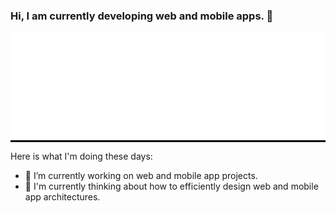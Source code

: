### Hi, I am currently developing web and mobile apps. 👋

<p align="center" style="background-color:black;">
  <img src="logo2.png" width="1000" alt="accessibility text">
</p>

Here is what I'm doing these days:

- 🔭 I’m currently working on web and mobile app projects.
- 🌱 I'm currently thinking about how to efficiently design web and mobile app architectures.
